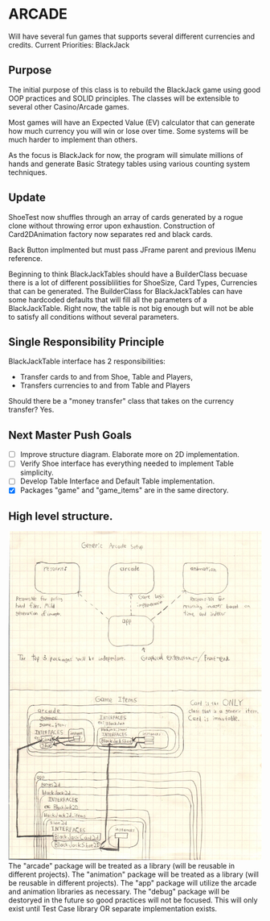 # ARCADE
Will have several fun games that supports several different currencies and credits.
Current Priorities:
BlackJack

## Purpose
The initial purpose of this class is to rebuild the BlackJack game using good OOP practices and SOLID principles.
The classes will be extensible to several other Casino/Arcade games.

Most games will have an Expected Value (EV) calculator that can generate how much currency you will win or lose over time.
Some systems will be much harder to implement than others.

As the focus is BlackJack for now, the program will simulate millions of hands and generate Basic Strategy tables using various counting system techniques.

## Update
ShoeTest now shuffles through an array of cards generated by a rogue clone without throwing error upon exhaustion.
Construction of Card2DAnimation factory now separates red and black cards.

Back Button implmented but must pass JFrame parent and previous IMenu reference.

Beginning to think BlackJackTables should have a BuilderClass becuase there is a lot of different possiblilities for ShoeSize, Card Types, Currencies that can be generated.
The BuilderClass for BlackJackTables can have some hardcoded defaults that will fill all the parameters of a BlackJackTable.
Right now, the table is not big enough but will not be able to satisfy all conditions without several parameters.

## Single Responsibility Principle
BlackJackTable interface has 2 responsibilities:
* Transfer cards to and from Shoe, Table and Players,
* Transfers currencies to and from Table and Players

Should there be a "money transfer" class that takes on the currency transfer? Yes.

## Next Master Push Goals
- [ ] Improve structure diagram. Elaborate more on 2D implementation.
- [ ] Verify Shoe interface has everything needed to implement Table simplicity.
- [ ] Develop Table Interface and Default Table implementation.
- [x] Packages "game" and "game_items" are in the same directory.

## High level structure.
![Generic Game Structure](readmesrcs/GameSetup.jpg)
The "arcade" package will be treated as a library (will be reusable in different projects).
The "animation" package will be treated as a library (will be reusable in different projects).
The "app" package will utilize the arcade and animation libraries as necessary.
The "debug" package will be destoryed in the future so good practices will not be focused. This will only exist until Test Case library OR separate implementation exists.